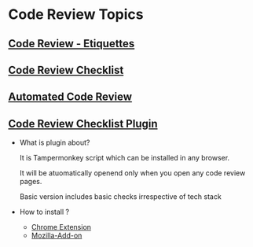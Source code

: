 # Code Review Topics

## [Code Review - Etiquettes](https://github.com/nileshsalpe/code-review-list/blob/master/Code%20Review%20-%20Etiquettes.md)
## [Code Review Checklist]()
## [Automated Code Review]()
## [Code Review Checklist Plugin](https://github.com/nileshsalpe/code-review-list/blob/master/code-review-list.js)
   - What is plugin about?
     
     It is Tampermonkey script which can be installed in any browser.
     
      It will be  atuomatically openend only when you open any code review pages.
      
      Basic version includes basic checks irrespective of tech stack 
      
   - How to install ?
   
     - [Chrome Extension](https://chrome.google.com/webstore/detail/tampermonkey/dhdgffkkebhmkfjojejmpbldmpobfkfo?hl=en)
     - [Mozilla-Add-on](https://addons.mozilla.org/en-CA/firefox/addon/tampermonkey)
    
